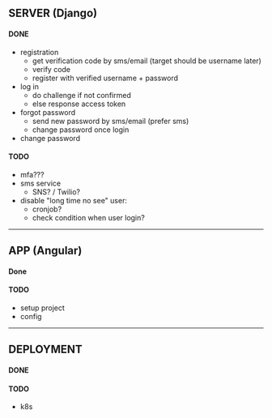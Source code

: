 ## SERVER (Django) ##

#### DONE ####
* registration 
    * get verification code by sms/email (target should be username later)
    * verify code
    * register with verified username + password
* log in
    * do challenge if not confirmed
    * else response access token
* forgot password
    * send new password by sms/email (prefer sms)
    * change password once login
* change password

#### TODO ####
- mfa???
- sms service
    - SNS? / Twilio?
- disable "long time no see" user:
    - cronjob?
    - check condition when user login?

- - - -

## APP (Angular) ##

#### Done ####

#### TODO ####
- setup project
- config

- - - -

## DEPLOYMENT ##

#### DONE ####

#### TODO ####
- k8s

